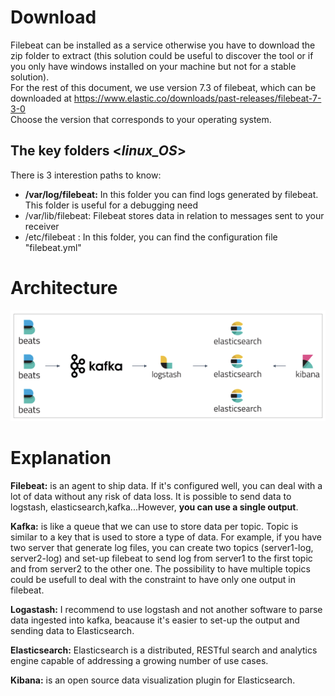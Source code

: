 # Download
Filebeat can be installed as a service otherwise you have to download the zip folder to extract (this solution could be useful to discover the tool or if you only have windows installed on your machine but not for a stable solution).  
For the rest of this document, we use version 7.3 of filebeat, which can be downloaded at https://www.elastic.co/downloads/past-releases/filebeat-7-3-0  
Choose the version that corresponds to your operating system.
## The key folders  <_linux_OS_>
There is 3 interestion paths to know:
- **/var/log/filebeat:** In this folder you can find logs generated by filebeat. This folder is useful for a debugging need
- /var/lib/filebeat: Filebeat stores data in relation to messages sent to your receiver
- /etc/filebeat : In this folder, you can find the configuration file "filebeat.yml"
# Architecture

![Screenshot](kafka-min.png)

# Explanation

**Filebeat:** is an agent to ship data. If it's configured well, you can deal with a lot of data without any risk of data loss. It is possible to send data to logstash, elasticsearch,kafka...However, **you can use a single output**.

**Kafka:**  is like a queue that we can use to store data per topic. Topic is similar to a key that is used to store a type of data. For example, if you have two server that generate log files, you can create two topics (server1-log, server2-log) and set-up filebeat to send log from server1 to the first topic and from server2 to the other one. The possibility to have multiple topics could be usefull to deal with the constraint to have only one output in filebeat.

**Logastash:** I recommend to use logstash and not another software to parse data ingested into kafka, beacause it's easier to set-up the output and sending data to Elasticsearch. 

**Elasticsearch:** Elasticsearch is a distributed, RESTful search and analytics engine capable of addressing a growing number of use cases.

**Kibana:** is an open source data visualization plugin for Elasticsearch.
